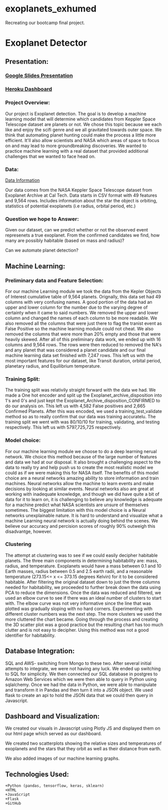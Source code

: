 # exoplanets_exhumed
Recreating our bootcamp final project.




# Exoplanet Detector

## Presentation:
### [Google Slides Presentation](https://docs.google.com/presentation/d/1eaPImFXlAEw8KDVOquqmDu-2rw82H8avftx5OCL4-GQ/edit?usp=sharing)
### [Heroku Dashboard](https://exoplanet-detector-brute-force.herokuapp.com/)

### Project Overview: 

Our project is Exoplanet detection. The goal is to develop a machine learning model that will determine which candidates from Keppler Space Telescope dataset are planets or not. 
We chose this topic because we each like and enjoy the scifi genre and we all gravitated towards outer space. We think that automating planet hunting could make the process a little more efficient. It'll also allow scientists and NASA which areas of space to focus on and may lead to more groundbreaking discoveries. We wanted to practice machine learning with a real dataset that provided additional challenges that we wanted to face head on. 

### Data:

[Data Information](https://github.com/LiShanDa2021/exoplanet_detector/blob/main/Data/Data.md)

Our data comes from the NASA Keppler Space Telescope dataset from Exoplanet Archive at Cal Tech. Data starts in CSV format with 49 features and 9,564 rows. Includes information about the star the object is orbiting, statistics of potential exoplanets (i.e radius, orbital period, etc.)

### Question we hope to Answer:

Given our dataset, can we predict whether or not the observed event represenets a true exoplanet. From the confirmed candidates we find, how many are possibly habitable (based on mass and radius)? 

Can we automate planet detection?


## Machine Learning:

### Preliminary data and Feature Selection: 
For our machine Learning module we took the data from the Kepler Objects of Interest cumulative table of 9,564 planets. Orignally, this data set had 49 columns with very confusing names. A good portion of the data had an upper and lower column for the number due to the varying degree of certainty when it came to said numbers. We removed the upper and lower column and changed the names of each column to be more readable. We also removed all the columns that were just there to flag the tranist event as False Positive so the machine learning module could not cheat. We also removed the columns that were more than 20% empty and those that were heavily skewed. After all of this preliminary data work, we ended up with 16 columns and 9,564 rows. The rows were then reduced to removed the NA's and any planet that was considered a planet candidate and our final machine learning data set finished with 7,247 rows. This left us with the most important features for our dataset, like Transit duration, orbital period, planetary radius, and Equilibrium temperature.
### Training Split: 
The training split was relativily straight forward with the data we had. We made a One hot encoder and split up the Exoplanet_archive_disposition into 1's and 0's and just kept the Exoplanet_Archive_disposition_CONFIRMED to do our analysis on. This left us with 4,582 False positives and 2,665 Confirmed Planets. After this was encoded, we used a training_test_validate method so as to really confirm that our data was training accuratelu. The training split we went with was 80/10/10 for training, validating, and testing respectively. This left us with 5797,725,725 respectively.
### Model choice: 
For our machine learning module we choose to do a deep learning nerual network. We choice this method because of the large number of features and data we had at our disposal. It also brought a challenging aspect to the data to really try and help push us to create the most realistic model we could as if we were making this for NASA itself. The benefits of this model choice are a neural networks amazing ability to store information and train machines. Neural networks allow the machine to learn events and make decisions by looking at similar events. Neural networks also are great at working with inadequate knowledge, and though we did have quite a bit of data for it to learn on, it is challenging to believe any knowledge is adequate for a machine predict what NASA scientists are unsure of themselves sometimes. The biggest limitation with this model choice is a Neural networks unexplainable nature. It is hard to understand and visualize what a machine Learning neural network is actually doing behind the scenes. We believe our accuracy and percision scores of roughly 90% outweigh this disadvantge, however.

### Clustering
The attempt at clustering was to see if we could easily decipher habitable planets. The three main components in determining habitability are: mass, radius, and temperature. Exoplanets would have a mass between 0.1 and 10 Earth masses, radius between 0.5 and 2.5 earth radii, and a reasonable temperature (273.15<= x <= 373.15 degrees Kelvin) for it to be considered habitable. After filtering the original dataset down to just the three columns needed for habitability, we proceeded to further break down the data using PCA to reduce the dimensions. Once the data was reduced and filtered, we used an elbow curve to see if there was an ideal number of clusters to start with. The elbow curve was not very informative since the line that was plotted was gradually sloping with no hard corners. Experimenting with different cluster numbers was the next step. The more clusters we used the more cluttered the chart became. 
Going through the process and creating the 3D scatter plot was a good practice but the resulting chart has too much clutter and is not easy to decipher.  Using this method was not a good identifier for habitability. 



## Database Integration:
SQL and AWS- switching from Mongo to these two. After several initial attempts to integrate, we were not having any luck. We ended up switching to SQL for simplicity. We then connected our SQL database in postgres to Amazon Web Services which we were then able to query in Python using sqlalchemy. Once we had the data in Python, we were able to manipulate and transform it in Pandas and then turn it into a JSON object. We used flask to create an api to hold the JSON data that we could then query in Javascript.


## Dashboard and Visualization:
We created our visuals in Javascript using Plotly JS and displayed them on our html page which served as our dashboard.

We created two scatterplots showing the relative sizes and temperatures of exoplanets and the stars that they orbit as well as their distance from earth. 

We also added images of our machine learning graphs.


## Technologies Used:
    +Python (pandas, tensorflow, keras, sklearn)
    +HTML 
    +JavaScript
    +Flask
    +GitHub




